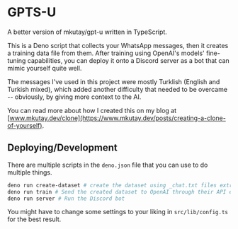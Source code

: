 # GPTS-U

A better version of mkutay/gpt-u written in TypeScript.

This is a Deno script that collects your WhatsApp messages, then it creates a training data file from them. After training using OpenAI's models' fine-tuning capabilities, you can deploy it onto a Discord server as a bot that can mimic yourself quite well.

The messages I've used in this project were mostly Turklish (English and Turkish mixed), which added another difficulty that needed to be overcame -- obviously, by giving more context to the AI.

You can read more about how I created this on my blog at [www.mkutay.dev/clone](https://www.mkutay.dev/posts/creating-a-clone-of-yourself).

## Deploying/Development

There are multiple scripts in the `deno.json` file that you can use to do multiple things.

```bash
deno run create-dataset # create the dataset using _chat.txt files extracted from WhatsApp
deno run train # Send the created dataset to OpenAI through their API endpoint
deno run server # Run the Discord bot
```

You might have to change some settings to your liking in `src/lib/config.ts` for the best result.

